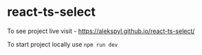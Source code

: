 # react-ts-select
To see project live visit - https://alekspyl.github.io/react-ts-select/  
  
To start project locally use `npm run dev`
